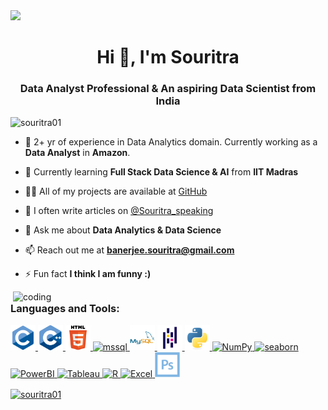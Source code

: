 <img src="https://analyticsindiamag.com/wp-content/uploads/2019/02/Digital-Marketing-Write-For-Us.gif">
<h1 align="center">Hi 👋, I'm Souritra</h1>
<h3 align="center">Data Analyst Professional & An aspiring Data Scientist from India</h3>

<p align="left"> <img src="https://komarev.com/ghpvc/?username=souritra01&label=Profile%20views&color=0e75b6&style=flat" alt="souritra01" /> </p>

- 🔭 2+ yr of experience in Data Analytics domain. Currently working as a **Data Analyst** in **Amazon**.

- 🌱 Currently learning **Full Stack Data Science & AI** from **IIT Madras**

- 👨‍💻 All of my projects are available at [GitHub](https://github.com/SouRitra01?tab=repositories)

- 📝 I often write articles on [@Souritra_speaking](https://medium.com/@Souritra_speaking)

- 💬 Ask me about **Data Analytics & Data Science**

- 📫 Reach out me at **banerjee.souritra@gmail.com**

- ⚡ Fun fact **I think I am funny :)** 



<img align="right" alt="coding" width="500" src="https://www.segalbenz.com/sites/default/files/SB-blog-5-research-stats_112420-550x300.gif">

<h3 align="left">Languages and Tools:</h3>
<p align="left"> <a href="https://www.cprogramming.com/" target="_blank" rel="noreferrer"> <img src="https://raw.githubusercontent.com/devicons/devicon/master/icons/c/c-original.svg" alt="c" width="40" height="40"/> </a> <a href="https://www.w3schools.com/cpp/" target="_blank" rel="noreferrer"> <img src="https://raw.githubusercontent.com/devicons/devicon/master/icons/cplusplus/cplusplus-original.svg" alt="cplusplus" width="40" height="40"/> </a> <a href="https://www.w3.org/html/" target="_blank" rel="noreferrer"> <img src="https://raw.githubusercontent.com/devicons/devicon/master/icons/html5/html5-original-wordmark.svg" alt="html5" width="40" height="40"/> </a> <a href="https://www.microsoft.com/en-us/sql-server" target="_blank" rel="noreferrer"> <img src="https://www.svgrepo.com/show/303229/microsoft-sql-server-logo.svg" alt="mssql" width="40" height="40"/> </a> <a href="https://www.mysql.com/" target="_blank" rel="noreferrer"> <img src="https://raw.githubusercontent.com/devicons/devicon/master/icons/mysql/mysql-original-wordmark.svg" alt="mysql" width="40" height="40"/> </a> <a href="https://pandas.pydata.org/" target="_blank" rel="noreferrer"> <img src="https://raw.githubusercontent.com/devicons/devicon/2ae2a900d2f041da66e950e4d48052658d850630/icons/pandas/pandas-original.svg" alt="pandas" width="40" height="40"/> </a> <a href="https://www.python.org" target="_blank" rel="noreferrer"> <img src="https://raw.githubusercontent.com/devicons/devicon/master/icons/python/python-original.svg" alt="python" width="40" height="40"/> </a> <a href="https://numpy.org/" target="_blank" rel="noreferrer"> <img src="https://seeklogo.com/images/N/numpy-logo-479C24EC79-seeklogo.com.png" alt="NumPy" width="40" height="40"/> </a>
  <a href="https://seaborn.pydata.org/" target="_blank" rel="noreferrer"> <img src="https://seaborn.pydata.org/_images/logo-mark-lightbg.svg" alt="seaborn" width="40" height="40"/> </a> 
  <a href="https://powerbi.microsoft.com/en-au/" target="_blank" rel="noreferrer"> <img src="https://static.wikia.nocookie.net/logopedia/images/8/8c/Kisspng-power-bi-business-intelligence-microsoft-azure-mic-office-365-d-nieuwe-cloud-omgeving-dynamics-on-5be7b365088c80.991032501541911397035.png/revision/latest/scale-to-width-down/1504?cb=20200213050332" alt="PowerBI" width="40" height="40"/> </a> <a href="https://www.tableau.com/" target="_blank" rel="noreferrer"> <img src="https://iconape.com/wp-content/files/zt/110872/svg/tableau-software.svg" alt="Tableau" width="40" height="40"/>
</a> <a href="https://www.r-project.org/" target="_blank" rel="noreferrer"> <img src="https://uxwing.com/wp-content/themes/uxwing/download/10-brands-and-social-media/r-programming-language.png" alt="R" width="40" height="40"/> </a>
  <a href="https://www.microsoft.com/en-in/microsoft-365/excel" target="_blank" rel="noreferrer"> <img src="https://upload.wikimedia.org/wikipedia/commons/thumb/3/34/Microsoft_Office_Excel_%282019%E2%80%93present%29.svg/1101px-Microsoft_Office_Excel_%282019%E2%80%93present%29.svg.png" alt="Excel" width="40" height="40"/> </a>
  <a href="https://www.photoshop.com/en" target="_blank" rel="noreferrer"> <img src="https://raw.githubusercontent.com/devicons/devicon/master/icons/photoshop/photoshop-line.svg" alt="photoshop" width="40" height="40"/>
</p>

<p><img align="center" src="https://github-readme-stats.vercel.app/api/top-langs?username=souritra01&show_icons=true&locale=en&layout=compact" alt="souritra01" /></p>
